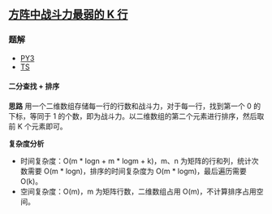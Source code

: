 ## [方阵中战斗力最弱的 K 行](https://leetcode.cn/problems/the-k-weakest-rows-in-a-matrix/)

### 题解
+ [PY3](../../py3/1408/1337.py)
+ [TS](../../ts/1408/1337.ts)

#### 二分查找 + 排序
**思路**
用一个二维数组存储每一行的行数和战斗力，对于每一行，找到第一个 0 的下标，等同于 1 的个数，即为战斗力。以二维数组的第二个元素进行排序，然后取前 K 个元素即可。

**复杂度分析**
+ 时间复杂度：O(m * logn + m * logm + k)，m、n 为矩阵的行和列，统计次数需要 O(m * logn)，排序的时间复杂度为 O(m * logm)，最后遍历需要 O(k)。
+ 空间复杂度：O(m)，m 为矩阵行数，二维数组占用 O(m)，不计算排序占用空间。